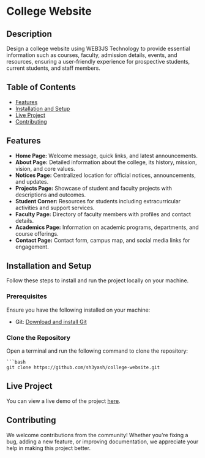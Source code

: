 # College Website

## Description
Design a college website using WEB3JS Technology to provide essential information such as courses, faculty, admission details, events, and resources, ensuring a user-friendly experience for prospective students, current students, and staff members.

## Table of Contents

- [Features](#features)
- [Installation and Setup](#installation-and-setup)
- [Live Project](#live-project)
- [Contributing](#contributing)

## Features

- **Home Page:** Welcome message, quick links, and latest announcements.
- **About Page:** Detailed information about the college, its history, mission, vision, and core values.
- **Notices Page:** Centralized location for official notices, announcements, and updates.
- **Projects Page:** Showcase of student and faculty projects with descriptions and outcomes.
- **Student Corner:** Resources for students including extracurricular activities and support services.
- **Faculty Page:** Directory of faculty members with profiles and contact details.
- **Academics Page:** Information on academic programs, departments, and course offerings.
- **Contact Page:** Contact form, campus map, and social media links for engagement.


## Installation and Setup

Follow these steps to install and run the project locally on your machine.

### Prerequisites

Ensure you have the following installed on your machine:

- Git: [Download and install Git](https://git-scm.com/)

### Clone the Repository

Open a terminal and run the following command to clone the repository:

    ```bash
    git clone https://github.com/sh3yash/college-website.git
    

## Live Project

You can view a live demo of the project [here](https://665b2a827c1671b54dc02d08--fluffy-buttercream-4e7abb.netlify.app/).



## Contributing

We welcome contributions from the community! Whether you're fixing a bug, adding a new feature, or improving documentation, we appreciate your help in making this project better.








